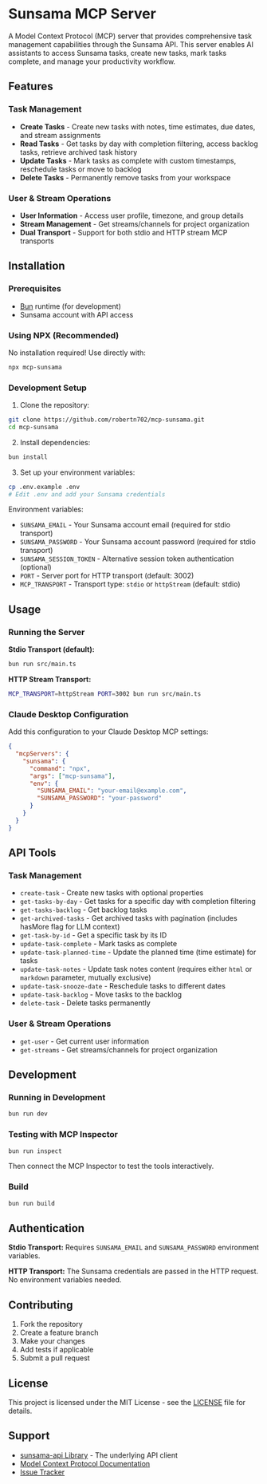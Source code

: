 # Sunsama MCP Server

A Model Context Protocol (MCP) server that provides comprehensive task management capabilities through the Sunsama API. This server enables AI assistants to access Sunsama tasks, create new tasks, mark tasks complete, and manage your productivity workflow.

## Features

### Task Management
- **Create Tasks** - Create new tasks with notes, time estimates, due dates, and stream assignments
- **Read Tasks** - Get tasks by day with completion filtering, access backlog tasks, retrieve archived task history
- **Update Tasks** - Mark tasks as complete with custom timestamps, reschedule tasks or move to backlog
- **Delete Tasks** - Permanently remove tasks from your workspace

### User & Stream Operations
- **User Information** - Access user profile, timezone, and group details
- **Stream Management** - Get streams/channels for project organization
- **Dual Transport** - Support for both stdio and HTTP stream MCP transports

## Installation

### Prerequisites
- [Bun](https://bun.sh) runtime (for development)
- Sunsama account with API access

### Using NPX (Recommended)
No installation required! Use directly with:
```bash
npx mcp-sunsama
```

### Development Setup
1. Clone the repository:
```bash
git clone https://github.com/robertn702/mcp-sunsama.git
cd mcp-sunsama
```

2. Install dependencies:
```bash
bun install
```

3. Set up your environment variables:
```bash
cp .env.example .env
# Edit .env and add your Sunsama credentials
```

Environment variables:
- `SUNSAMA_EMAIL` - Your Sunsama account email (required for stdio transport)
- `SUNSAMA_PASSWORD` - Your Sunsama account password (required for stdio transport)
- `SUNSAMA_SESSION_TOKEN` - Alternative session token authentication (optional)
- `PORT` - Server port for HTTP transport (default: 3002)
- `MCP_TRANSPORT` - Transport type: `stdio` or `httpStream` (default: stdio)

## Usage

### Running the Server

**Stdio Transport (default):**
```bash
bun run src/main.ts
```

**HTTP Stream Transport:**
```bash
MCP_TRANSPORT=httpStream PORT=3002 bun run src/main.ts
```

### Claude Desktop Configuration

Add this configuration to your Claude Desktop MCP settings:

```json
{
  "mcpServers": {
    "sunsama": {
      "command": "npx",
      "args": ["mcp-sunsama"],
      "env": {
        "SUNSAMA_EMAIL": "your-email@example.com",
        "SUNSAMA_PASSWORD": "your-password"
      }
    }
  }
}
```

## API Tools

### Task Management
- `create-task` - Create new tasks with optional properties
- `get-tasks-by-day` - Get tasks for a specific day with completion filtering
- `get-tasks-backlog` - Get backlog tasks
- `get-archived-tasks` - Get archived tasks with pagination (includes hasMore flag for LLM context)
- `get-task-by-id` - Get a specific task by its ID
- `update-task-complete` - Mark tasks as complete
- `update-task-planned-time` - Update the planned time (time estimate) for tasks
- `update-task-notes` - Update task notes content (requires either `html` or `markdown` parameter, mutually exclusive)
- `update-task-snooze-date` - Reschedule tasks to different dates
- `update-task-backlog` - Move tasks to the backlog
- `delete-task` - Delete tasks permanently

### User & Stream Operations
- `get-user` - Get current user information
- `get-streams` - Get streams/channels for project organization

## Development

### Running in Development
```bash
bun run dev
```

### Testing with MCP Inspector
```bash
bun run inspect
```

Then connect the MCP Inspector to test the tools interactively.

### Build
```bash
bun run build
```

## Authentication

**Stdio Transport:** Requires `SUNSAMA_EMAIL` and `SUNSAMA_PASSWORD` environment variables.

**HTTP Transport:** The Sunsama credentials are passed in the HTTP request. No environment variables needed.

## Contributing

1. Fork the repository
2. Create a feature branch
3. Make your changes
4. Add tests if applicable
5. Submit a pull request

## License

This project is licensed under the MIT License - see the [LICENSE](LICENSE) file for details.

## Support

- [sunsama-api Library](https://github.com/robertn702/sunsama-api) - The underlying API client
- [Model Context Protocol Documentation](https://modelcontextprotocol.io)
- [Issue Tracker](https://github.com/robertn702/mcp-sunsama/issues)